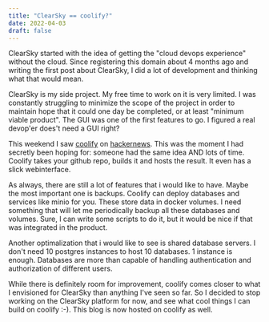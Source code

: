 ```yaml
---
title: "ClearSky == coolify?"
date: 2022-04-03
draft: false
---
```

ClearSky started with the idea of getting the "cloud devops experience" without the cloud. Since registering this domain about 4 months ago and writing the first post about ClearSky, I did a lot of development and thinking what that would mean. 

ClearSky is my side project. My free time to work on it is very limited. I was constantly struggling to minimize the scope of the project in order to maintain hope that it could one day be completed, or at least "minimum viable product". The GUI was one of the first features to go. I figured a real devop'er does't need a GUI right? 

This weekend I saw [coolify](https://coolify.io) on [hackernews](HackerNews). This was the moment I had secretly been hoping for: someone had the same idea AND lots of time. Coolify takes your github repo, builds it and hosts the result. It even has a slick webinterface. 

As always, there are still a lot of features that i would like to have. Maybe the most important one is backups. Coolify can deploy databases and services like minio for you. These store data in docker volumes. I need something that will let me periodically backup all these databases and volumes. Sure, I can write some scripts to do it, but it would be nice if that was integrated in the product.

Another optimalization that i would like to see is shared database servers. I don't need 10 postgres instances to host 10 databases. 1 instance is enough. Databases are more than capable of handling authentication and authorization of different users.

While there is definitely room for improvement, coolify comes closer to what I envisioned for ClearSky than anything I've seen so far. So I decided to stop working on the ClearSky platform for now, and see what cool things I can build on coolify :-). This blog is now hosted on coolify as well.
